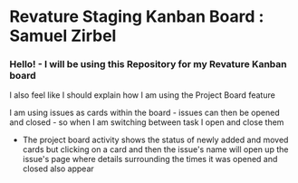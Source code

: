 # Revature Staging Kanban Board : Samuel Zirbel

### Hello! - I will be using this Repository for my Revature Kanban board

I also feel like I should explain how I am using the Project Board feature

I am using issues as cards within the board - issues can then be opened and closed - so when I am switching between task I open and close them

- The project board activity shows the status of newly added and moved cards but clicking on a card and then the issue's name will open up the issue's page where details surrounding the times it was opened and closed also appear
